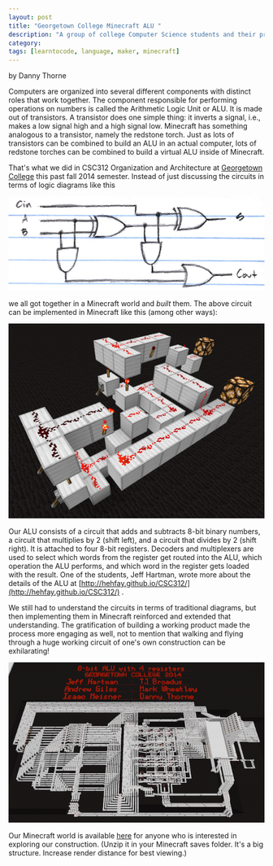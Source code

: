 ```yaml
---
layout: post
title: "Georgetown College Minecraft ALU "
description: "A group of college Computer Science students and their professor discuss how they built an Arithmetic Logic Unit using Minecraft"
category: 
tags: [learntocode, language, maker, minecraft]
---
```


by Danny Thorne

Computers are organized into several different components with distinct roles that work together. The component responsible for performing operations on numbers is called the Arithmetic Logic Unit or ALU. It is made out of transistors. A transistor does one simple thing: it inverts a signal, i.e., makes a low signal high and a high signal low. Minecraft has something analogous to a transistor, namely the redstone torch. Just as lots of transistors can be combined to build an ALU in an actual computer, lots of redstone torches can be combined to build a virtual ALU inside of Minecraft.

<!--break-->

That's what we did in CSC312 Organization and Architecture at [Georgetown College](http://www.georgetowncollege.edu/) this past fall 2014 semester. Instead of just discussing the circuits in terms of logic diagrams like this

![Logic diagram](/img/blog/alu-logic-diagram.png)

we all got together in a Minecraft world and *built* them. The above circuit can be implemented in Minecraft like this (among other ways):

![Minecraft computer detail](/img/blog/alu-minecraft-detail.png)

Our ALU consists of a circuit that adds and subtracts 8-bit binary numbers, a circuit that multiplies by 2 (shift left), and a circuit that divides by 2 (shift right). It is attached to four 8-bit registers. Decoders and multiplexers are used to select which words from the register get routed into the ALU, which operation the ALU performs, and which word in the register gets loaded with the result. One of the students, Jeff Hartman, wrote more about the details of the ALU at [http://hehfay.github.io/CSC312/](http://hehfay.github.io/CSC312/) .

We still had to understand the circuits in terms of traditional diagrams, but then implementing them in Minecraft reinforced and extended that understanding. The gratification of building a working product made the process more engaging as well, not to mention that walking and flying through a huge working circuit of one's own construction can be exhilarating!

![Computer ALU built in Minecraft](/img/blog/alu-minecraft-computer.png)

Our Minecraft world is available [here](http://gchpcc.georgetowncollege.edu/~dthorne0/GeorgetownCollegeMinecraftALU2014.zip)  for anyone who is interested in exploring our construction. (Unzip it in your Minecraft saves folder. It's a big structure. Increase render distance for best viewing.)

<div class="a2a_kit a2a_kit_size_32 a2a_default_style">
	<a class="a2a_dd" href="https://www.addtoany.com/share"></a>
	<a class="a2a_button_facebook"></a>
	<a class="a2a_button_twitter"></a>
	<a class="a2a_button_linkedin"></a>
</div>
<script async src="https://static.addtoany.com/menu/page.js"></script>